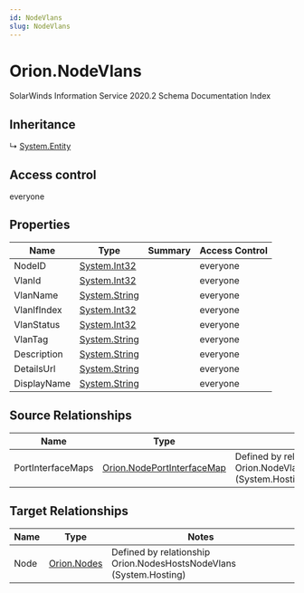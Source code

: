 ```yaml
---
id: NodeVlans
slug: NodeVlans
---
```


# Orion.NodeVlans

SolarWinds Information Service 2020.2 Schema Documentation Index

## Inheritance

↳ [System.Entity](./../System/Entity)

## Access control

everyone

## Properties

| Name | Type | Summary | Access Control |
| ------ | ------ | ------ | ------ |
| NodeID | [System.Int32](https://docs.microsoft.com/en-us/dotnet/api/system.int32) |  | everyone |
| VlanId | [System.Int32](https://docs.microsoft.com/en-us/dotnet/api/system.int32) |  | everyone |
| VlanName | [System.String](https://docs.microsoft.com/en-us/dotnet/api/system.string) |  | everyone |
| VlanIfIndex | [System.Int32](https://docs.microsoft.com/en-us/dotnet/api/system.int32) |  | everyone |
| VlanStatus | [System.Int32](https://docs.microsoft.com/en-us/dotnet/api/system.int32) |  | everyone |
| VlanTag | [System.String](https://docs.microsoft.com/en-us/dotnet/api/system.string) |  | everyone |
| Description | [System.String](https://docs.microsoft.com/en-us/dotnet/api/system.string) |  | everyone |
| DetailsUrl | [System.String](https://docs.microsoft.com/en-us/dotnet/api/system.string) |  | everyone |
| DisplayName | [System.String](https://docs.microsoft.com/en-us/dotnet/api/system.string) |  | everyone |

## Source Relationships

| Name | Type | Notes |
| ------ | ------ | ------ |
| PortInterfaceMaps | [Orion.NodePortInterfaceMap](./../Orion/NodePortInterfaceMap) | Defined by relationship Orion.NodeVlansHostsNodePortInterfaceMap (System.Hosting) |

## Target Relationships

| Name | Type | Notes |
| ------ | ------ | ------ |
| Node | [Orion.Nodes](./../Orion/Nodes) | Defined by relationship Orion.NodesHostsNodeVlans (System.Hosting) |

